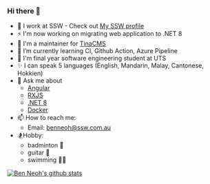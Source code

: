 ### Hi there 👋

- 🔭 I work at SSW - Check out [My SSW profile](https://www.ssw.com.au/people/ben-neoh/)
- ⚡ I'm now working on migrating web application to .NET 8
- 🐐 I'm a maintainer for [TinaCMS](https://github.com/tinacms/tinacms)
- 🌱 I’m currently learning CI, Github Action, Azure Pipeline
- 🏫 I'm final year software engineering student at UTS
- ✨ I can speak 5 languages (English, Mandarin, Malay, Cantonese, Hokkien)
- 💬 Ask me about
  - [Angular](https://www.ssw.com.au/people/ben-neoh/)
  - [RXJS](https://rxjs.dev/)
  - [.NET 8](https://learn.microsoft.com/en-us/dotnet/core/whats-new/dotnet-8)
  - [Docker](https://www.docker.com/)
- 📫 How to reach me:
  - Email: [benneoh@ssw.com.au](benneoh@ssw.com.au)    
- 🏂Hobby:
  - badminton 🏸
  - guitar 🎸
  - swimming 🏊‍♂️
    
[![Ben Neoh's github stats](https://github-readme-stats.vercel.app/api?username=ben0189&theme=dark)](https://github.com/ben0189/github-readme-stats)

<!--
**Ben0189/Ben0189** is a ✨ _special_ ✨ repository because its `README.md` (this file) appears on your GitHub profile.

Here are some ideas to get you started:

- 🌱 I’m currently learning ...
- 👯 I’m looking to collaborate on ...
- 🤔 I’m looking for help with ...
- 💬 Ask me about ...
- 📫 How to reach me: ...
- 😄 Pronouns: ...
- ⚡ Fun fact: ...
-->
